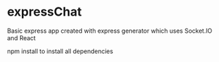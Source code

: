 # expressChat

Basic express app created with express generator which uses Socket.IO and React

npm install to install all dependencies
